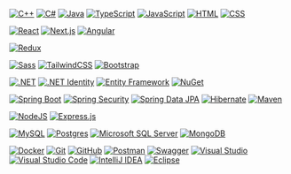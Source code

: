 [![C++](https://img.shields.io/badge/C++-%2300599C.svg?logo=c%2B%2B&logoColor=white)](#) [![C#](https://custom-icon-badges.demolab.com/badge/C%23-%23239120.svg?logo=cshrp&logoColor=white)](#) [![Java](https://img.shields.io/badge/Java-%23ED8B00.svg?logo=openjdk&logoColor=white)](#) [![TypeScript](https://img.shields.io/badge/TypeScript-3178C6?logo=typescript&logoColor=fff)](#) [![JavaScript](https://img.shields.io/badge/JavaScript-F7DF1E?logo=javascript&logoColor=000)](#) [![HTML](https://img.shields.io/badge/HTML-%23E34F26.svg?logo=html5&logoColor=white)](#) [![CSS](https://img.shields.io/badge/CSS-639?logo=css&logoColor=fff)](#)

[![React](https://img.shields.io/badge/React-%2320232a.svg?logo=react&logoColor=%2361DAFB)](#) [![Next.js](https://img.shields.io/badge/Next.js-black?logo=next.js&logoColor=white)](#) [![Angular](https://img.shields.io/badge/Angular-%23DD0031.svg?logo=angular&logoColor=white)](#) 

[![Redux](https://img.shields.io/badge/Redux-764ABC?logo=redux&logoColor=fff)](#)

 [![Sass](https://img.shields.io/badge/Sass-C69?logo=sass&logoColor=fff)](#) [![TailwindCSS](https://img.shields.io/badge/Tailwind%20CSS-%2338B2AC.svg?logo=tailwind-css&logoColor=white)](#) [![Bootstrap](https://img.shields.io/badge/Bootstrap-7952B3?logo=bootstrap&logoColor=fff)](#) 

[![.NET](https://img.shields.io/badge/.NET-512BD4?logo=dotnet&logoColor=fff)](#) [![.NET Identity](https://custom-icon-badges.demolab.com/badge/.NET%20Identity-%23512BD4.svg?logo=dotnet&logoColor=white)](#) [![Entity Framework](https://custom-icon-badges.demolab.com/badge/Entity%20Framework-%23512BD4.svg?logo=dotnet&logoColor=white)](#) [![NuGet](https://img.shields.io/badge/NuGet-004880?style=flat&logo=nuget&logoColor=white)](#)

[![Spring Boot](https://img.shields.io/badge/Spring%20Boot-6DB33F?logo=springboot&logoColor=fff)](#) [![Spring Security](https://custom-icon-badges.demolab.com/badge/Spring%20Security-%236DB33F.svg?logo=springsecurity&logoColor=white)](#) [![Spring Data JPA](https://custom-icon-badges.demolab.com/badge/Spring%20Data%20JPA-%236DB33F.svg?logo=spring&logoColor=white)](#) [![Hibernate](https://custom-icon-badges.demolab.com/badge/Hibernate-%23BCB894.svg?logo=hibernate&logoColor=black)](#) [![Maven](https://custom-icon-badges.demolab.com/badge/Maven-%23C71A36.svg?logo=apachemaven&logoColor=white)](#)

[![NodeJS](https://img.shields.io/badge/Node.js-6DA55F?logo=node.js&logoColor=white)](#) [![Express.js](https://img.shields.io/badge/Express.js-%23404d59.svg?logo=express&logoColor=%2361DAFB)](#)

[![MySQL](https://img.shields.io/badge/MySQL-4479A1?logo=mysql&logoColor=fff)](#) [![Postgres](https://img.shields.io/badge/Postgres-%23316192.svg?logo=postgresql&logoColor=white)](#) [![Microsoft SQL Server](https://custom-icon-badges.demolab.com/badge/Microsoft%20SQL%20Server-CC2927?logo=mssqlserver-white&logoColor=white)](#) [![MongoDB](https://img.shields.io/badge/MongoDB-%234ea94b.svg?logo=mongodb&logoColor=white)](#)

[![Docker](https://img.shields.io/badge/Docker-2496ED?logo=docker&logoColor=fff)](#) [![Git](https://img.shields.io/badge/Git-F05032?logo=git&logoColor=fff)](#) [![GitHub](https://img.shields.io/badge/GitHub-%23121011.svg?logo=github&logoColor=white)](#) [![Postman](https://custom-icon-badges.demolab.com/badge/Postman-FF6C37.svg?logo=postman&logoColor=white)](#) [![Swagger](https://custom-icon-badges.demolab.com/badge/Swagger-%2385EA2D.svg?logo=swagger&logoColor=black)](#) [![Visual Studio](https://custom-icon-badges.demolab.com/badge/Visual%20Studio-5C2D91.svg?&logo=visual-studio&logoColor=white)](#) [![Visual Studio Code](https://custom-icon-badges.demolab.com/badge/Visual%20Studio%20Code-0078d7.svg?logo=vsc&logoColor=white)](#) [![IntelliJ IDEA](https://img.shields.io/badge/IntelliJIDEA-000000.svg?logo=intellij-idea&logoColor=white)](#) [![Eclipse](https://img.shields.io/badge/Eclipse-FE7A16.svg?logo=Eclipse&logoColor=white)](#)

